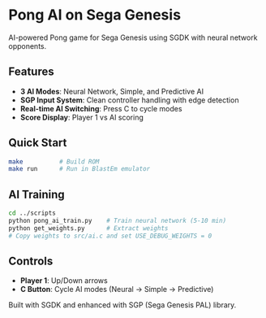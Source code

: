 # Pong AI on Sega Genesis

AI-powered Pong game for Sega Genesis using SGDK with neural network opponents.

## Features
- **3 AI Modes**: Neural Network, Simple, and Predictive AI
- **SGP Input System**: Clean controller handling with edge detection
- **Real-time AI Switching**: Press C to cycle modes
- **Score Display**: Player 1 vs AI scoring

## Quick Start
```bash
make          # Build ROM
make run      # Run in BlastEm emulator
```

## AI Training
```bash
cd ../scripts
python pong_ai_train.py    # Train neural network (5-10 min)
python get_weights.py      # Extract weights
# Copy weights to src/ai.c and set USE_DEBUG_WEIGHTS = 0
```

## Controls
- **Player 1**: Up/Down arrows
- **C Button**: Cycle AI modes (Neural → Simple → Predictive)

Built with SGDK and enhanced with SGP (Sega Genesis PAL) library.
